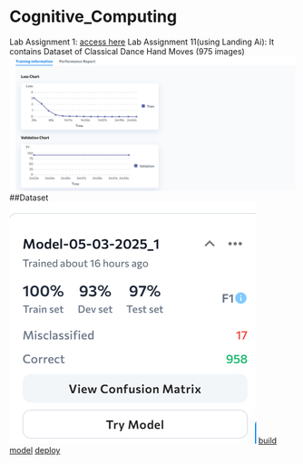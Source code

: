 # Cognitive_Computing
Lab Assignment 1: [access here](https://in.docs.wps.com/l/sIADqxZvlAcPrk7wGsa=601.1123&ps=1&fn=Questions_for_introductory_Python_programming.pdf&v=v2)
Lab Assignment 11(using Landing Ai):
It contains Dataset of Classical Dance Hand Moves (975 images)
![image](https://github.com/Aditi31kapil/Cognitive_Computing/blob/main/Screenshot%202025-05-04%20145114.png)
##Dataset
![dataset](https://github.com/Aditi31kapil/Cognitive_Computing/blob/main/Screenshot%202025-05-04%20151037.png)
[build](https://app.landing.ai/app/148852126830604/pr/148852428630017/data/databrowser?filters=%257B%257D&rightSidebar=model_performance)
[model](https://app.landing.ai/app/148852126830604/pr/148852428630017/models-v2)
[deploy](https://app.landing.ai/app/148852126830604/pr/148852428630017/deployment?sidebar_section=cloud-deployment&device=classical_hand_movements&selected_endpoint_id=8e152bd8-ea03-4636-8102-1df0c21f3892&tab=python)

